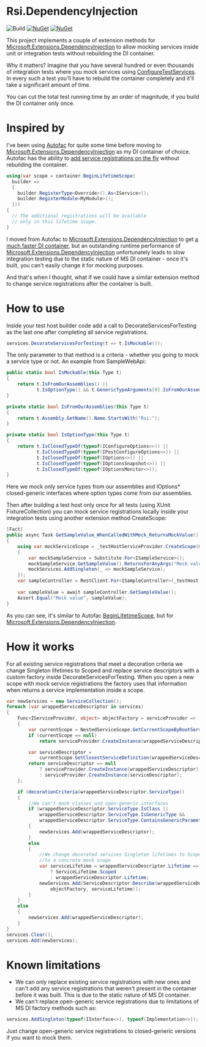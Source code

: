 # Rsi.DependencyInjection

![Build](https://github.com/rsivanov/Rsi.DependencyInjection/workflows/Build%20&%20test%20&%20publish%20Nuget/badge.svg?branch=master)
[![NuGet](https://img.shields.io/nuget/dt/Rsi.DependencyInjection)](https://www.nuget.org/packages/Rsi.DependencyInjection) 
[![NuGet](https://img.shields.io/nuget/v/Rsi.DependencyInjection)](https://www.nuget.org/packages/Rsi.DependencyInjection)

This project implements a couple of extension methods for [Microsoft.Extensions.DependencyInjection](https://docs.microsoft.com/en-us/aspnet/core/fundamentals/dependency-injection?view=aspnetcore-3.1) to allow mocking services inside unit or integration tests without rebuilding the DI container.

Why it matters? Imagine that you have several hundred or even thousands of integration tests where you mock services using [ConfigureTestServices](https://docs.microsoft.com/en-us/aspnet/core/test/integration-tests?view=aspnetcore-3.1#inject-mock-services). In every such a test you'll have to rebuild the container completely and it'll take a significant amount of time.

You can cut the total test running time by an order of magnitude, if you build the DI container only once.

Inspired by
===
I've been using [Autofac](https://autofac.org/) for quite some time before moving to [Microsoft.Extensions.DependencyInjection](https://docs.microsoft.com/en-us/aspnet/core/fundamentals/dependency-injection?view=aspnetcore-3.1) as my DI container of choice. Autofac has the ability to [add service registrations on the fly](https://autofaccn.readthedocs.io/en/latest/lifetime/working-with-scopes.html#adding-registrations-to-a-lifetime-scope) without rebuilding the container.
```csharp
using(var scope = container.BeginLifetimeScope(
  builder =>
  {
    builder.RegisterType<Override>().As<IService>();
    builder.RegisterModule<MyModule>();
  }))
{
  // The additional registrations will be available
  // only in this lifetime scope.
}
```
I moved from Autofac to [Microsoft.Extensions.DependencyInjection](https://docs.microsoft.com/en-us/aspnet/core/fundamentals/dependency-injection?view=aspnetcore-3.1) to get [a much faster DI container](https://github.com/danielpalme/IocPerformance), but an outstanding runtime performance of [Microsoft.Extensions.DependencyInjection](https://docs.microsoft.com/en-us/aspnet/core/fundamentals/dependency-injection?view=aspnetcore-3.1) unfortunately leads to slow integration testing due to the static nature of MS DI container - once it's built, you can't easily change it for mocking purposes.

And that's when I thought, what if we could have a similar extension method to change service registrations after the container is built.

How to use
==
Inside your test host builder code add a call to DecorateServicesForTesting as the last one after completing all service registrations.
```csharp
services.DecorateServicesForTesting(t => t.IsMockable());
```
The only parameter to that method is a criteria - whether you going to mock a service type or not. An example from SampleWebApi:
```csharp
public static bool IsMockable(this Type t)
{
    return t.IsFromOurAssemblies() ||
           t.IsOptionType() && t.GenericTypeArguments[0].IsFromOurAssemblies();
}

private static bool IsFromOurAssemblies(this Type t)
{
    return t.Assembly.GetName().Name.StartsWith("Rsi.");
}

private static bool IsOptionType(this Type t)
{
    return t.IsClosedTypeOf(typeof(IConfigureOptions<>)) ||
           t.IsClosedTypeOf(typeof(IPostConfigureOptions<>)) ||
           t.IsClosedTypeOf(typeof(IOptions<>)) ||
           t.IsClosedTypeOf(typeof(IOptionsSnapshot<>)) ||
           t.IsClosedTypeOf(typeof(IOptionsMonitor<>));
}
```
Here we mock only service types from our assemblies and IOptions* closed-generic interfaces where option types come from our assemblies.

Then after building a test host only once for all tests (using XUnit FixtureCollection) you can mock service registrations locally inside your integration tests using another extension method CreateScope:
```csharp
[Fact]
public async Task GetSampleValue_WhenCalledWithMock_ReturnsMockValue()
{
    using var mockServiceScope = _testHostServiceProvider.CreateScope(mockServices =>
    {
        var mockSampleService = Substitute.For<ISampleService>();
        mockSampleService.GetSampleValue().ReturnsForAnyArgs("Mock value");
        mockServices.AddSingleton(_ => mockSampleService);
    });
    var sampleController = RestClient.For<ISampleController>(_testHost.HttpClient);
    
    var sampleValue = await sampleController.GetSampleValue();
    Assert.Equal("Mock value", sampleValue);
}
```
As you can see, it's similar to Autofac [BeginLifetimeScope](https://autofaccn.readthedocs.io/en/latest/lifetime/working-with-scopes.html#adding-registrations-to-a-lifetime-scope), but for [Microsoft.Extensions.DependencyInjection](https://docs.microsoft.com/en-us/aspnet/core/fundamentals/dependency-injection?view=aspnetcore-3.1).

How it works
===
For all existing service registrations that meet a decoration criteria we change Singleton lifetimes to Scoped and replace service descriptors with a custom factory inside DecorateServicesForTesting. 
When you open a new scope with mock service registrations the factory uses that information when returns a service implementation inside a scope. 
```csharp
var newServices = new ServiceCollection();
foreach (var wrappedServiceDescriptor in services)
{
    Func<IServiceProvider, object> objectFactory = serviceProvider =>
    {
        var currentScope = NestedServiceScope.GetCurrentScopeByRootServices(services);
        if (currentScope == null)
            return serviceProvider.CreateInstance(wrappedServiceDescriptor);

        var serviceDescriptor =
            currentScope.GetClosestServiceDefinition(wrappedServiceDescriptor.ServiceType);
        return serviceDescriptor == null
            ? serviceProvider.CreateInstance(wrappedServiceDescriptor)
            : serviceProvider.CreateInstance(serviceDescriptor);
    };

    if (decorationCriteria(wrappedServiceDescriptor.ServiceType))
    {
        //We can't mock classes and open-generic interfaces
        if (wrappedServiceDescriptor.ServiceType.IsClass ||
            wrappedServiceDescriptor.ServiceType.IsGenericType &&
            wrappedServiceDescriptor.ServiceType.ContainsGenericParameters)
        {
            newServices.Add(wrappedServiceDescriptor);
        }
        else
        {
            //We change decorated services Singleton lifetimes to Scoped to make mocked registrations local
            //to a concrete mock scope
            var serviceLifetime = wrappedServiceDescriptor.Lifetime == ServiceLifetime.Singleton
                ? ServiceLifetime.Scoped
                : wrappedServiceDescriptor.Lifetime;
            newServices.Add(ServiceDescriptor.Describe(wrappedServiceDescriptor.ServiceType, 
                objectFactory, serviceLifetime));
        }
    }
    else
    {
        newServices.Add(wrappedServiceDescriptor);
    }
}
services.Clear();
services.Add(newServices);
```
Known limitations
==
* We can only replace existing service registrations with new ones and can't add any service registrations that weren't present in the container before it was built. This is due to the static nature of MS DI container.
* We can't replace open-generic service registrations due to limitations of MS DI factory methods such as:
```csharp 
services.AddSingleton(typeof(IInterface<>), typeof(Implementation<>));
```
Just change open-generic service registrations to closed-generic versions if you want to mock them.
